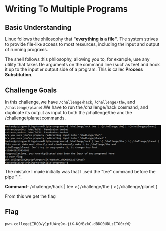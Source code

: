# Writing To Multiple Programs

## Basic Understanding

Linux follows the philosophy that **"everything is a file"**. The system strives to provide file-like access to most resources, including the input and output of running programs.

The shell follows this philosophy, allowing you to, for example, use any utility that takes file arguments on the command line (such as tee) and hook it up to the input or output side of a program. This is called **Process Substitution**.

## Challenge Goals

In this challenge, we have `/challenge/hack`, /`challenge/the`, and `/challenge/planet`.We have to run the /challenge/hack command, and duplicate its output as input to both the /challenge/the and the /challenge/planet commands.

![Error In Loading Image](image-13.png)

The mistake I made initially was that I used the "tee" command before the pipe "|".

**Command**- /challenge/hack | tee >( /challenge/the ) >( /challenge/planet )

From this we get the flag

## Flag

`pwn.college{IRQDVy1pfUWrg9x-jiX-KQN8zkC.dBDO0UDLzITO0czW}`


